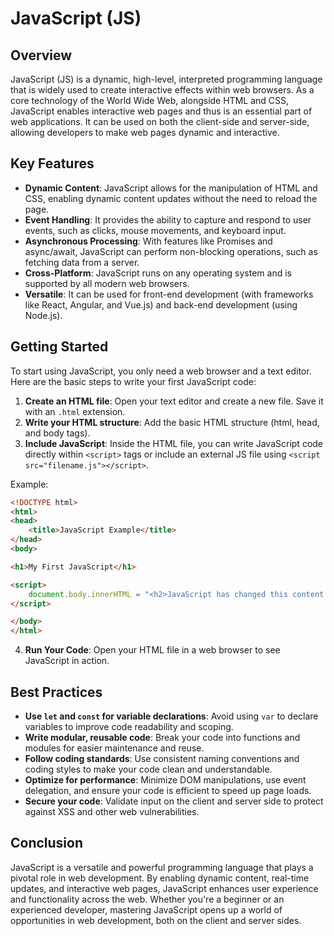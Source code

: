 # JavaScript (JS)

## Overview
JavaScript (JS) is a dynamic, high-level, interpreted programming language that is widely used to create interactive effects within web browsers. As a core technology of the World Wide Web, alongside HTML and CSS, JavaScript enables interactive web pages and thus is an essential part of web applications. It can be used on both the client-side and server-side, allowing developers to make web pages dynamic and interactive.

## Key Features
- **Dynamic Content**: JavaScript allows for the manipulation of HTML and CSS, enabling dynamic content updates without the need to reload the page.
- **Event Handling**: It provides the ability to capture and respond to user events, such as clicks, mouse movements, and keyboard input.
- **Asynchronous Processing**: With features like Promises and async/await, JavaScript can perform non-blocking operations, such as fetching data from a server.
- **Cross-Platform**: JavaScript runs on any operating system and is supported by all modern web browsers.
- **Versatile**: It can be used for front-end development (with frameworks like React, Angular, and Vue.js) and back-end development (using Node.js).

## Getting Started
To start using JavaScript, you only need a web browser and a text editor. Here are the basic steps to write your first JavaScript code:
1. **Create an HTML file**: Open your text editor and create a new file. Save it with an `.html` extension.
2. **Write your HTML structure**: Add the basic HTML structure (html, head, and body tags).
3. **Include JavaScript**: Inside the HTML file, you can write JavaScript code directly within `<script>` tags or include an external JS file using `<script src="filename.js"></script>`.

Example:
```html
<!DOCTYPE html>
<html>
<head>
    <title>JavaScript Example</title>
</head>
<body>

<h1>My First JavaScript</h1>

<script>
    document.body.innerHTML = "<h2>JavaScript has changed this content.</h2>";
</script>

</body>
</html>
```

4. **Run Your Code**: Open your HTML file in a web browser to see JavaScript in action.

## Best Practices
- **Use `let` and `const` for variable declarations**: Avoid using `var` to declare variables to improve code readability and scoping.
- **Write modular, reusable code**: Break your code into functions and modules for easier maintenance and reuse.
- **Follow coding standards**: Use consistent naming conventions and coding styles to make your code clean and understandable.
- **Optimize for performance**: Minimize DOM manipulations, use event delegation, and ensure your code is efficient to speed up page loads.
- **Secure your code**: Validate input on the client and server side to protect against XSS and other web vulnerabilities.

## Conclusion
JavaScript is a versatile and powerful programming language that plays a pivotal role in web development. By enabling dynamic content, real-time updates, and interactive web pages, JavaScript enhances user experience and functionality across the web. Whether you're a beginner or an experienced developer, mastering JavaScript opens up a world of opportunities in web development, both on the client and server sides.